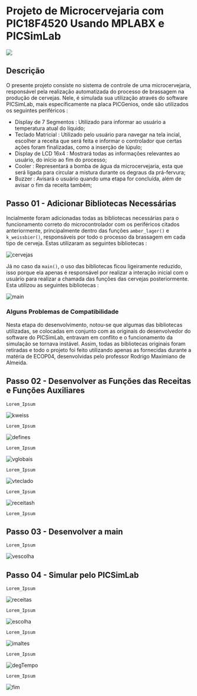# Projeto de Microcervejaria com PIC18F4520 Usando MPLABX e PICSimLab


[![](http://img.youtube.com/vi/Lg4Qt_y-fSY/0.jpg)](http://www.youtube.com/watch?v=Lg4Qt_y-fSY "Microcervejaria - Projeto Final de Programação Embarcada")

## Descrição 
O presente projeto consiste no sistema de controle de uma microcervejaria, responsável pela realização automatizada do processo de brassagem na produção de cervejas. Nele, é simulada sua utilização através do software PICSimLab, mais específicamente na placa PICGenios, onde são utilizados os seguintes periféricos :

- Display de 7 Segmentos : Utilizado para informar ao usuário a temperatura atual do líquido;
- Teclado Matricial : Utilizado pelo usuário para navegar na tela incial, escolher a receita que será feita e informar o controlador que certas ações foram finalizadas, como a inserção de lúpulo; 
- Display de LCD 16x4 : Mostrará todas as informações relevantes ao usuário, do início ao fim do processo;
- Cooler : Representará a bomba de água da microcervejaria, esta que será ligada para circular a mistura durante os degraus da prá-fervura; 
- Buzzer : Avisará o usuário quando uma etapa for concluída, além de avisar o fim da receita também;  

## Passo 01 - Adicionar Bibliotecas Necessárias 
Incialmente foram adicionadas todas as bibliotecas necessárias para o funcionamento correto do microcontrolador com os periféricos citados anteriormente, principalmente dentro das funções `amber_lager()` e `k_weissbier()`, responsáveis por todo o processo da brassagem em cada tipo de cerveja. Estas utilizaram as seguintes bibliotecas :

![cervejas](Bibliotecas_Cervejas.PNG)

Já no caso da `main()`, o uso das bibliotecas ficou ligeiramente reduzido, isso porque ela apenas é responsável por realizar a interação inicial com o usuário para realizar a chamada das funções das cervejas posteriormente. Esta utilizou as seguintes bibliotecas : 

![main](Bibliotecas_Main.PNG)

### Alguns Problemas de Compatibilidade
Nesta etapa do desenvolvimento, notou-se que algumas das bibliotecas utilizadas, se colocadas em conjunto com as originais do desenvolvedor do software do PICSimLab, entravam em conflito e o funcionamento da simulação se tornava instável. Assim, todas as bibliotecas originais foram retiradas e todo o projeto foi feito utilizando apenas as fornecidas durante a matéria de ECOP04, desenvolvidas pelo professor Rodrigo Maximiano de Almeida. 

## Passo 02 - Desenvolver as Funções das Receitas e Funções Auxiliares
`Lorem_Ipsum`

![kweiss](k_weissbier.PNG)

`Lorem_Ipsum`

![defines](Defines.PNG)

`Lorem_Ipsum`

![vglobais](Variaveis_Globais.PNG)

`Lorem_Ipsum`

![vteclado](Void_Teclado.PNG)

`Lorem_Ipsum`

![receitash](receitash.PNG)

`Lorem_Ipsum`

## Passo 03 - Desenvolver a main 
`Lorem_Ipsum`

![vescolha](Void_escolha.PNG)

## Passo 04 - Simular pelo PICSimLab
`Lorem_Ipsum`

![receitas](Receitas.PNG)

`Lorem_Ipsum`

![escolha](Escolha.PNG)

`Lorem_Ipsum`

![imaltes](Insira_Maltes.PNG)

`Lorem_Ipsum`

![degTempo](Degrau_Tempo.PNG)

`Lorem_Ipsum`

![fim](Fim.PNG)


